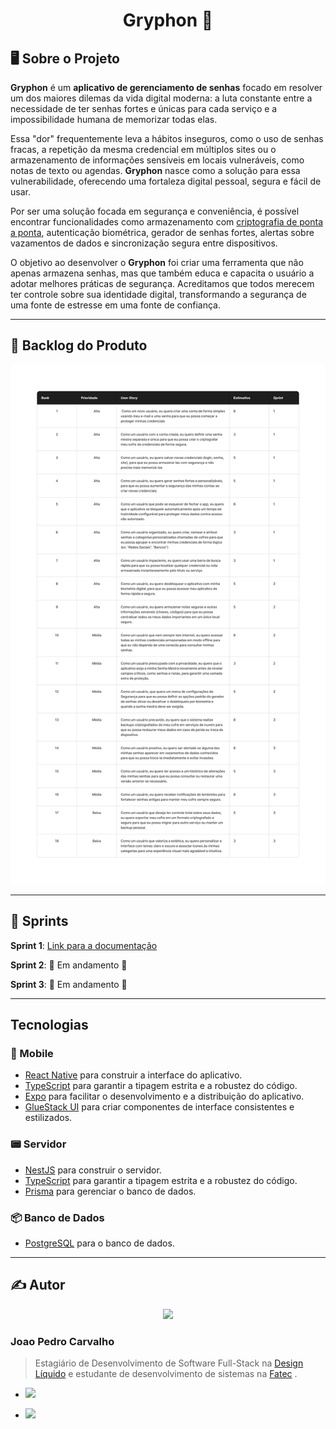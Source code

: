 <div align="center">
  <h1>Gryphon 🦁</h1>
</div>

## 🖥️ Sobre o Projeto

**Gryphon** é um **aplicativo de gerenciamento de senhas** focado em resolver um dos maiores dilemas da vida digital moderna: a luta constante entre a necessidade de ter senhas fortes e únicas para cada serviço e a impossibilidade humana de memorizar todas elas.

Essa "dor" frequentemente leva a hábitos inseguros, como o uso de senhas fracas, a repetição da mesma credencial em múltiplos sites ou o armazenamento de informações sensíveis em locais vulneráveis, como notas de texto ou agendas. **Gryphon** nasce como a solução para essa vulnerabilidade, oferecendo uma fortaleza digital pessoal, segura e fácil de usar.

Por ser uma solução focada em segurança e conveniência, é possível encontrar funcionalidades como armazenamento com [criptografia de ponta a ponta](https://www.google.com/search?q=https://www.kaspersky.com.br/resource-center/definitions/end-to-end-encryption), autenticação biométrica, gerador de senhas fortes, alertas sobre vazamentos de dados e sincronização segura entre dispositivos.

O objetivo ao desenvolver o **Gryphon** foi criar uma ferramenta que não apenas armazena senhas, mas que também educa e capacita o usuário a adotar melhores práticas de segurança. Acreditamos que todos merecem ter controle sobre sua identidade digital, transformando a segurança de uma fonte de estresse em uma fonte de confiança.

--- 

## 📖 Backlog do Produto

<img src="./documentation/media/gryphon-backlog.jpg" />

---

## 📅 Sprints

**Sprint 1**: [Link para a documentação](https://github.com/JohnPetros/stardust/wiki/Sprint-1)

**Sprint 2**: 🚧 Em andamento 🚧

**Sprint 3**: 🚧 Em andamento 🚧

---

## Tecnologias

### 📱 Mobile

- [React Native](https://reactnative.dev/) para construir a interface do aplicativo.
- [TypeScript](https://www.typescriptlang.org/) para garantir a tipagem estrita e a robustez do código.
- [Expo](https://expo.dev/) para facilitar o desenvolvimento e a distribuição do aplicativo.
- [GlueStack UI](https://glue-stack.com/) para criar componentes de interface consistentes e estilizados.

### 📟 Servidor

- [NestJS](https://nestjs.com/) para construir o servidor.
- [TypeScript](https://www.typescriptlang.org/) para garantir a tipagem estrita e a robustez do código.
- [Prisma](https://www.prisma.io/) para gerenciar o banco de dados.

### 📦 Banco de Dados

- [PostgreSQL](https://www.postgresql.org/) para o banco de dados.

---

## ✍️ Autor 

<div align="center">
  <img src="https://github.com/JohnPetros.png?size=72" width=120px> 
</div>

### Joao Pedro Carvalho

> Estagiário de Desenvolvimento de Software Full-Stack na [Design Líquido](https://github.com/DesignLiquido) e estudante de desenvolvimento de sistemas na [Fatec](https://fatecsjc-prd.azurewebsites.net/) .

- <a href="https://github.com/JohnPetros"><img src="https://img.shields.io/badge/GitHub-100000?style=for-the-badge&logo=github&logoColor=white"></a>  

- <a href="https://www.linkedin.com/in/jo%C3%A3o-pedro-carvalho-dos-santos-42a0ab222/"><img src="https://img.shields.io/badge/LinkedIn-0077B5?style=for-the-badge&logo=linkedin&logoColor=white"></a>